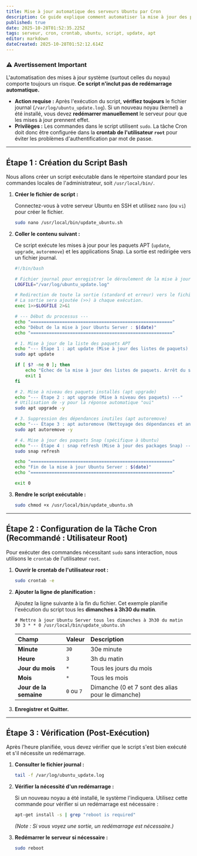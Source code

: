 ```yaml
---
title: Mise à jour automatique des serveurs Ubuntu par Cron
description: Ce guide explique comment automatiser la mise à jour des paquets de votre serveur Ubuntu (APT et Snap) en utilisant un script Bash planifié via une tâche Cron.
published: true
date: 2025-10-28T01:52:35.225Z
tags: serveur, cron, crontab, ubuntu, script, update, apt
editor: markdown
dateCreated: 2025-10-28T01:52:12.614Z
---
```


### ⚠️ Avertissement Important

L'automatisation des mises à jour système (surtout celles du noyau) comporte toujours un risque. **Ce script n'inclut pas de redémarrage automatique.**

  * **Action requise :** Après l'exécution du script, **vérifiez toujours** le fichier journal (`/var/log/ubuntu_update.log`). Si un nouveau noyau (kernel) a été installé, vous devez **redémarrer manuellement** le serveur pour que les mises à jour prennent effet.
  * **Privilèges :** Les commandes dans le script utilisent `sudo`. La tâche Cron doit donc être configurée dans la **crontab de l'utilisateur `root`** pour éviter les problèmes d'authentification par mot de passe.

-----

## Étape 1 : Création du Script Bash

Nous allons créer un script exécutable dans le répertoire standard pour les commandes locales de l'administrateur, soit `/usr/local/bin/`.

1.  **Créer le fichier de script :**

    Connectez-vous à votre serveur Ubuntu en SSH et utilisez `nano` (ou `vi`) pour créer le fichier.

    ```bash
    sudo nano /usr/local/bin/update_ubuntu.sh
    ```

2.  **Coller le contenu suivant :**

    Ce script exécute les mises à jour pour les paquets APT (`update`, `upgrade`, `autoremove`) et les applications Snap. La sortie est redirigée vers un fichier journal.

    ```bash
    #!/bin/bash

    # Fichier journal pour enregistrer le déroulement de la mise à jour
    LOGFILE="/var/log/ubuntu_update.log"

    # Redirection de toute la sortie (standard et erreur) vers le fichier journal
    # La sortie sera ajoutée (>>) à chaque exécution.
    exec 1>>$LOGFILE 2>&1

    # --- Début du processus ---
    echo "======================================================"
    echo "Début de la mise à jour Ubuntu Server : $(date)"
    echo "======================================================"

    # 1. Mise à jour de la liste des paquets APT
    echo "--- Étape 1 : apt update (Mise à jour des listes de paquets) ---"
    sudo apt update

    if [ $? -ne 0 ]; then
        echo "Échec de la mise à jour des listes de paquets. Arrêt du script."
        exit 1
    fi

    # 2. Mise à niveau des paquets installés (apt upgrade)
    echo "--- Étape 2 : apt upgrade (Mise à niveau des paquets) ---"
    # Utilisation de -y pour la réponse automatique "oui"
    sudo apt upgrade -y

    # 3. Suppression des dépendances inutiles (apt autoremove)
    echo "--- Étape 3 : apt autoremove (Nettoyage des dépendances et anciens noyaux) ---"
    sudo apt autoremove -y

    # 4. Mise à jour des paquets Snap (spécifique à Ubuntu)
    echo "--- Étape 4 : snap refresh (Mise à jour des packages Snap) ---"
    sudo snap refresh

    echo "======================================================"
    echo "Fin de la mise à jour Ubuntu Server : $(date)"
    echo "======================================================"

    exit 0
    ```

3.  **Rendre le script exécutable :**

    ```bash
    sudo chmod +x /usr/local/bin/update_ubuntu.sh
    ```

-----

## Étape 2 : Configuration de la Tâche Cron (Recommandé : Utilisateur Root)

Pour exécuter des commandes nécessitant `sudo` sans interaction, nous utilisons le `crontab` de l'utilisateur `root`.

1.  **Ouvrir le crontab de l'utilisateur root :**

    ```bash
    sudo crontab -e
    ```

2.  **Ajouter la ligne de planification :**

    Ajoutez la ligne suivante à la fin du fichier. Cet exemple planifie l'exécution du script tous les **dimanches à 3h30 du matin**.

    ```cron
    # Mettre à jour Ubuntu Server tous les dimanches à 3h30 du matin
    30 3 * * 0 /usr/local/bin/update_ubuntu.sh
    ```

    | Champ | Valeur | Description |
    | :--- | :--- | :--- |
    | **Minute** | `30` | 30e minute |
    | **Heure** | `3` | 3h du matin |
    | **Jour du mois** | `*` | Tous les jours du mois |
    | **Mois** | `*` | Tous les mois |
    | **Jour de la semaine** | `0` ou `7` | Dimanche (0 et 7 sont des alias pour le dimanche) |

3.  **Enregistrer et Quitter.**

-----

## Étape 3 : Vérification (Post-Exécution)

Après l'heure planifiée, vous devez vérifier que le script s'est bien exécuté et s'il nécessite un redémarrage.

1.  **Consulter le fichier journal :**

    ```bash
    tail -f /var/log/ubuntu_update.log
    ```

2.  **Vérifier la nécessité d'un redémarrage :**

    Si un nouveau noyau a été installé, le système l'indiquera. Utilisez cette commande pour vérifier si un redémarrage est nécessaire :

    ```bash
    apt-get install -s | grep "reboot is required"
    ```

    *(Note : Si vous voyez une sortie, un redémarrage est nécessaire.)*

3.  **Redémarrer le serveur si nécessaire :**

    ```bash
    sudo reboot
    ```